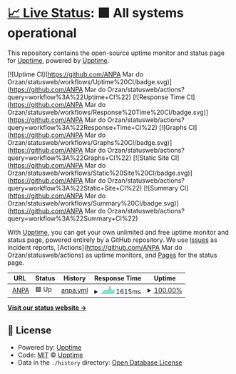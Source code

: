 # [📈 Live Status](https://demo.upptime.js.org): <!--live status--> **🟩 All systems operational**

This repository contains the open-source uptime monitor and status page for [Upptime](https://upptime.js.org), powered by [Upptime](https://github.com/upptime/upptime).

[![Uptime CI](https://github.com/ANPA Mar do Orzan/statusweb/workflows/Uptime%20CI/badge.svg)](https://github.com/ANPA Mar do Orzan/statusweb/actions?query=workflow%3A%22Uptime+CI%22)
[![Response Time CI](https://github.com/ANPA Mar do Orzan/statusweb/workflows/Response%20Time%20CI/badge.svg)](https://github.com/ANPA Mar do Orzan/statusweb/actions?query=workflow%3A%22Response+Time+CI%22)
[![Graphs CI](https://github.com/ANPA Mar do Orzan/statusweb/workflows/Graphs%20CI/badge.svg)](https://github.com/ANPA Mar do Orzan/statusweb/actions?query=workflow%3A%22Graphs+CI%22)
[![Static Site CI](https://github.com/ANPA Mar do Orzan/statusweb/workflows/Static%20Site%20CI/badge.svg)](https://github.com/ANPA Mar do Orzan/statusweb/actions?query=workflow%3A%22Static+Site+CI%22)
[![Summary CI](https://github.com/ANPA Mar do Orzan/statusweb/workflows/Summary%20CI/badge.svg)](https://github.com/ANPA Mar do Orzan/statusweb/actions?query=workflow%3A%22Summary+CI%22)

With [Upptime](https://upptime.js.org), you can get your own unlimited and free uptime monitor and status page, powered entirely by a GitHub repository. We use [Issues](https://github.com/upptime/upptime/issues) as incident reports, [Actions](https://github.com/ANPA Mar do Orzan/statusweb/actions) as uptime monitors, and [Pages](https://demo.upptime.js.org) for the status page.

<!--start: status pages-->
<!-- This summary is generated by Upptime (https://github.com/upptime/upptime) -->
<!-- Do not edit this manually, your changes will be overwritten -->
<!-- prettier-ignore -->
| URL | Status | History | Response Time | Uptime |
| --- | ------ | ------- | ------------- | ------ |
| <img alt="" src="https://favicons.githubusercontent.com/anpamarorzan.com" height="13"> [ANPA](https://anpamarorzan.com) | 🟩 Up | [anpa.yml](https://github.com/rsstudiophotography/statusweb/commits/HEAD/history/anpa.yml) | <details><summary><img alt="Response time graph" src="./graphs/anpa/response-time-week.png" height="20"> 1615ms</summary><br><a href="https://rsstudiophotography.github.io/statusweb/history/anpa"><img alt="Response time 1615" src="https://img.shields.io/endpoint?url=https%3A%2F%2Fraw.githubusercontent.com%2Frsstudiophotography%2Fstatusweb%2FHEAD%2Fapi%2Fanpa%2Fresponse-time.json"></a><br><a href="https://rsstudiophotography.github.io/statusweb/history/anpa"><img alt="24-hour response time 1797" src="https://img.shields.io/endpoint?url=https%3A%2F%2Fraw.githubusercontent.com%2Frsstudiophotography%2Fstatusweb%2FHEAD%2Fapi%2Fanpa%2Fresponse-time-day.json"></a><br><a href="https://rsstudiophotography.github.io/statusweb/history/anpa"><img alt="7-day response time 1615" src="https://img.shields.io/endpoint?url=https%3A%2F%2Fraw.githubusercontent.com%2Frsstudiophotography%2Fstatusweb%2FHEAD%2Fapi%2Fanpa%2Fresponse-time-week.json"></a><br><a href="https://rsstudiophotography.github.io/statusweb/history/anpa"><img alt="30-day response time 1615" src="https://img.shields.io/endpoint?url=https%3A%2F%2Fraw.githubusercontent.com%2Frsstudiophotography%2Fstatusweb%2FHEAD%2Fapi%2Fanpa%2Fresponse-time-month.json"></a><br><a href="https://rsstudiophotography.github.io/statusweb/history/anpa"><img alt="1-year response time 1615" src="https://img.shields.io/endpoint?url=https%3A%2F%2Fraw.githubusercontent.com%2Frsstudiophotography%2Fstatusweb%2FHEAD%2Fapi%2Fanpa%2Fresponse-time-year.json"></a></details> | <details><summary><a href="https://rsstudiophotography.github.io/statusweb/history/anpa">100.00%</a></summary><a href="https://rsstudiophotography.github.io/statusweb/history/anpa"><img alt="All-time uptime 100.00%" src="https://img.shields.io/endpoint?url=https%3A%2F%2Fraw.githubusercontent.com%2Frsstudiophotography%2Fstatusweb%2FHEAD%2Fapi%2Fanpa%2Fuptime.json"></a><br><a href="https://rsstudiophotography.github.io/statusweb/history/anpa"><img alt="24-hour uptime 100.00%" src="https://img.shields.io/endpoint?url=https%3A%2F%2Fraw.githubusercontent.com%2Frsstudiophotography%2Fstatusweb%2FHEAD%2Fapi%2Fanpa%2Fuptime-day.json"></a><br><a href="https://rsstudiophotography.github.io/statusweb/history/anpa"><img alt="7-day uptime 100.00%" src="https://img.shields.io/endpoint?url=https%3A%2F%2Fraw.githubusercontent.com%2Frsstudiophotography%2Fstatusweb%2FHEAD%2Fapi%2Fanpa%2Fuptime-week.json"></a><br><a href="https://rsstudiophotography.github.io/statusweb/history/anpa"><img alt="30-day uptime 100.00%" src="https://img.shields.io/endpoint?url=https%3A%2F%2Fraw.githubusercontent.com%2Frsstudiophotography%2Fstatusweb%2FHEAD%2Fapi%2Fanpa%2Fuptime-month.json"></a><br><a href="https://rsstudiophotography.github.io/statusweb/history/anpa"><img alt="1-year uptime 100.00%" src="https://img.shields.io/endpoint?url=https%3A%2F%2Fraw.githubusercontent.com%2Frsstudiophotography%2Fstatusweb%2FHEAD%2Fapi%2Fanpa%2Fuptime-year.json"></a></details>

<!--end: status pages-->

[**Visit our status website →**](https://demo.upptime.js.org)

## 📄 License

- Powered by: [Upptime](https://github.com/upptime/upptime)
- Code: [MIT](./LICENSE) © [Upptime](https://upptime.js.org)
- Data in the `./history` directory: [Open Database License](https://opendatacommons.org/licenses/odbl/1-0/)

